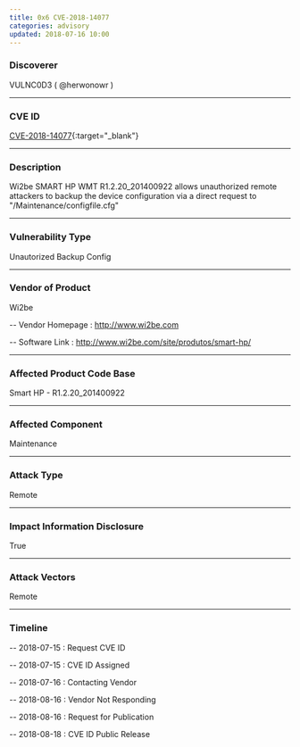 ```yaml
---
title: 0x6 CVE-2018-14077
categories: advisory
updated: 2018-07-16 10:00
---
```


### Discoverer

VULNC0D3 ( @herwonowr )

---

### CVE ID

[CVE-2018-14077](https://cve.mitre.org/cgi-bin/cvename.cgi?name=CVE-2018-14077){:target="_blank"}

---

### Description

Wi2be SMART HP WMT R1.2.20_201400922 allows unauthorized remote attackers to backup the device configuration via a direct request to "/Maintenance/configfile.cfg"

---

### Vulnerability Type

Unautorized Backup Config

---

### Vendor of Product

Wi2be

-- Vendor Homepage : http://www.wi2be.com

-- Software Link : http://www.wi2be.com/site/produtos/smart-hp/

---

### Affected Product Code Base

Smart HP - R1.2.20_201400922

---

### Affected Component

Maintenance

---

### Attack Type

Remote

---

### Impact Information Disclosure

True

---

### Attack Vectors

Remote

---

### Timeline

-- 2018-07-15 : Request CVE ID

-- 2018-07-15 : CVE ID Assigned

-- 2018-07-16 : Contacting Vendor

-- 2018-08-16 : Vendor Not Responding

-- 2018-08-16 : Request for Publication

-- 2018-08-18 : CVE ID Public Release
